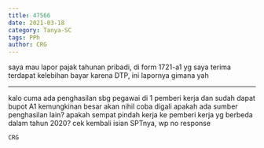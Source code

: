 ```yaml
---
title: 47566
date: 2021-03-18
category: Tanya-SC
tags: PPh
author: CRG
---
```


saya mau lapor pajak tahunan pribadi, di form 1721-a1 yg saya terima terdapat kelebihan bayar karena DTP, ini lapornya gimana yah

---

kalo cuma ada penghasilan sbg pegawai di 1 pemberi kerja dan sudah dapat bupot A1 kemungkinan besar akan nihil coba digali apakah ada sumber penghasilan lain? apakah sempat pindah kerja ke pemberi kerja yg berbeda dalam tahun 2020? cek kembali isian SPTnya, wp no response

`CRG`
